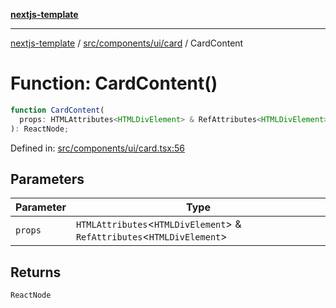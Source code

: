 [**nextjs-template**](../../../../../README.md)

---

[nextjs-template](../../../../../README.md) / [src/components/ui/card](../README.md) / CardContent

# Function: CardContent()

```ts
function CardContent(
  props: HTMLAttributes<HTMLDivElement> & RefAttributes<HTMLDivElement>,
): ReactNode;
```

Defined in: [src/components/ui/card.tsx:56](https://github.com/Its-Satyajit/nextjs-template/blob/main/src/components/ui/card.tsx#L56)

## Parameters

| Parameter | Type                                                                       |
| --------- | -------------------------------------------------------------------------- |
| `props`   | `HTMLAttributes`\<`HTMLDivElement`\> & `RefAttributes`\<`HTMLDivElement`\> |

## Returns

`ReactNode`
